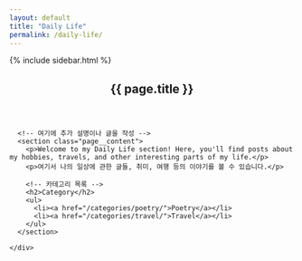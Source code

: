 ```yaml
---
layout: default
title: "Daily Life"
permalink: /daily-life/
---
```


<div id="main" role="main">
  {% include sidebar.html %}

  <!-- 본문 상단에 추가할 글 -->
  <p></p>


  <article class="page h-entry" itemscope itemtype="https://schema.org/CreativeWork">
    <div class="page__inner-wrap">
      <header>
        <h1 class="page__title">{{ page.title }}</h1>
      </header>

      <!-- 여기에 추가 설명이나 글을 작성 -->
      <section class="page__content">
        <p>Welcome to my Daily Life section! Here, you'll find posts about my hobbies, travels, and other interesting parts of my life.</p>
        <p>여기서 나의 일상에 관한 글들, 취미, 여행 등의 이야기를 볼 수 있습니다.</p>

        <!-- 카테고리 목록 -->
        <h2>Category</h2>
        <ul>
          <li><a href="/categories/poetry/">Poetry</a></li>
          <li><a href="/categories/travel/">Travel</a></li>
        </ul>
      </section>
      
    </div>
  </article>
</div>
